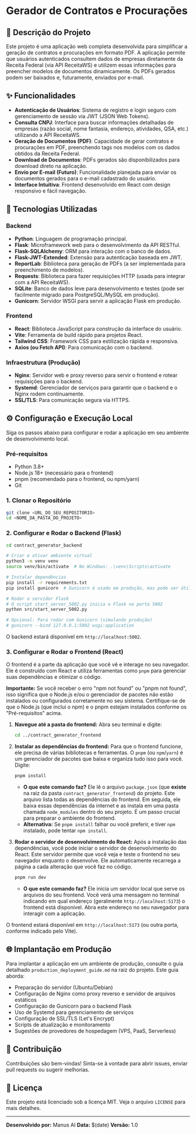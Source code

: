 # Gerador de Contratos e Procurações

## 📄 Descrição do Projeto

Este projeto é uma aplicação web completa desenvolvida para simplificar a geração de contratos e procurações em formato PDF. A aplicação permite que usuários autenticados consultem dados de empresas diretamente da Receita Federal (via API ReceitaWS) e utilizem essas informações para preencher modelos de documentos dinamicamente. Os PDFs gerados podem ser baixados e, futuramente, enviados por e-mail.

## ✨ Funcionalidades

- **Autenticação de Usuários**: Sistema de registro e login seguro com gerenciamento de sessão via JWT (JSON Web Tokens).
- **Consulta CNPJ**: Interface para buscar informações detalhadas de empresas (razão social, nome fantasia, endereço, atividades, QSA, etc.) utilizando a API ReceitaWS.
- **Geração de Documentos (PDF)**: Capacidade de gerar contratos e procurações em PDF, preenchendo tags nos modelos com os dados obtidos da Receita Federal.
- **Download de Documentos**: PDFs gerados são disponibilizados para download direto na aplicação.
- **Envio por E-mail (Futuro)**: Funcionalidade planejada para enviar os documentos gerados para o e-mail cadastrado do usuário.
- **Interface Intuitiva**: Frontend desenvolvido em React com design responsivo e fácil navegação.

## 🚀 Tecnologias Utilizadas

### Backend
- **Python**: Linguagem de programação principal.
- **Flask**: Microframework web para o desenvolvimento da API RESTful.
- **Flask-SQLAlchemy**: ORM para interação com o banco de dados.
- **Flask-JWT-Extended**: Extensão para autenticação baseada em JWT.
- **ReportLab**: Biblioteca para geração de PDFs (a ser implementada para preenchimento de modelos).
- **Requests**: Biblioteca para fazer requisições HTTP (usada para integrar com a API ReceitaWS).
- **SQLite**: Banco de dados leve para desenvolvimento e testes (pode ser facilmente migrado para PostgreSQL/MySQL em produção).
- **Gunicorn**: Servidor WSGI para servir a aplicação Flask em produção.

### Frontend
- **React**: Biblioteca JavaScript para construção da interface do usuário.
- **Vite**: Ferramenta de build rápido para projetos React.
- **Tailwind CSS**: Framework CSS para estilização rápida e responsiva.
- **Axios (ou Fetch API)**: Para comunicação com o backend.

### Infraestrutura (Produção)
- **Nginx**: Servidor web e proxy reverso para servir o frontend e rotear requisições para o backend.
- **Systemd**: Gerenciador de serviços para garantir que o backend e o Nginx rodem continuamente.
- **SSL/TLS**: Para comunicação segura via HTTPS.

## ⚙️ Configuração e Execução Local

Siga os passos abaixo para configurar e rodar a aplicação em seu ambiente de desenvolvimento local.

### Pré-requisitos
- Python 3.8+
- Node.js 18+ (necessário para o frontend)
- pnpm (recomendado para o frontend, ou npm/yarn)
- Git

### 1. Clonar o Repositório

```bash
git clone <URL_DO_SEU_REPOSITORIO>
cd <NOME_DA_PASTA_DO_PROJETO>
```

### 2. Configurar e Rodar o Backend (Flask)

```bash
cd contract_generator_backend

# Criar e ativar ambiente virtual
python3 -m venv venv
source venv/bin/activate  # No Windows: .\venv\Scripts\activate

# Instalar dependências
pip install -r requirements.txt
pip install gunicorn  # Gunicorn é usado em produção, mas pode ser útil para testes locais

# Rodar o servidor Flask
# O script start_server_5002.py inicia o Flask na porta 5002
python src/start_server_5002.py

# Opcional: Para rodar com Gunicorn (simulando produção)
# gunicorn --bind 127.0.0.1:5002 wsgi:application
```

O backend estará disponível em `http://localhost:5002`.

### 3. Configurar e Rodar o Frontend (React)

O frontend é a parte da aplicação que você vê e interage no seu navegador. Ele é construído com React e utiliza ferramentas como `pnpm` para gerenciar suas dependências e otimizar o código.

**Importante:** Se você receber o erro "npm not found" ou "pnpm not found", isso significa que o Node.js e/ou o gerenciador de pacotes não estão instalados ou configurados corretamente no seu sistema. Certifique-se de que o Node.js (que inclui o npm) e o pnpm estejam instalados conforme os "Pré-requisitos" acima.

1.  **Navegue até a pasta do frontend:**
    Abra seu terminal e digite:

    ```bash
    cd ../contract_generator_frontend
    ```

2.  **Instalar as dependências do frontend:**
    Para que o frontend funcione, ele precisa de várias bibliotecas e ferramentas. O `pnpm` (ou `npm`/`yarn`) é um gerenciador de pacotes que baixa e organiza tudo isso para você. Digite:

    ```bash
    pnpm install
    ```
    *   **O que este comando faz?** Ele lê o arquivo `package.json` (que **existe** na raiz da pasta `contract_generator_frontend`) do projeto. Este arquivo lista todas as dependências do frontend. Em seguida, ele baixa essas dependências da internet e as instala em uma pasta chamada `node_modules` dentro do seu projeto. É um passo crucial para preparar o ambiente do frontend.
    *   **Alternativa:** Se `pnpm install` falhar ou você preferir, e tiver `npm` instalado, pode tentar `npm install`.

3.  **Rodar o servidor de desenvolvimento do React:**
    Após a instalação das dependências, você pode iniciar o servidor de desenvolvimento do React. Este servidor permite que você veja e teste o frontend no seu navegador enquanto o desenvolve. Ele automaticamente recarrega a página a cada alteração que você faz no código.

    ```bash
    pnpm run dev
    ```

    *   **O que este comando faz?** Ele inicia um servidor local que serve os arquivos do seu frontend. Você verá uma mensagem no terminal indicando em qual endereço (geralmente `http://localhost:5173`) o frontend está disponível. Abra este endereço no seu navegador para interagir com a aplicação.

O frontend estará disponível em `http://localhost:5173` (ou outra porta, conforme indicado pelo Vite).

## 🌐 Implantação em Produção

Para implantar a aplicação em um ambiente de produção, consulte o guia detalhado `production_deployment_guide.md` na raiz do projeto. Este guia aborda:

- Preparação do servidor (Ubuntu/Debian)
- Configuração de Nginx como proxy reverso e servidor de arquivos estáticos
- Configuração de Gunicorn para o backend Flask
- Uso de Systemd para gerenciamento de serviços
- Configuração de SSL/TLS (Let's Encrypt)
- Scripts de atualização e monitoramento
- Sugestões de provedores de hospedagem (VPS, PaaS, Serverless)

## 🤝 Contribuição

Contribuições são bem-vindas! Sinta-se à vontade para abrir issues, enviar pull requests ou sugerir melhorias.

## 📝 Licença

Este projeto está licenciado sob a licença MIT. Veja o arquivo `LICENSE` para mais detalhes.

---

**Desenvolvido por:** Manus AI
**Data:** $(date)
**Versão:** 1.0

